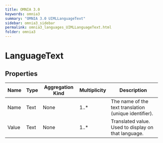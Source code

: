 ```yaml
---
title: OMNIA 3.0
keywords: omnia3
summary: "OMNIA 3.0 UIMLLanguageText"
sidebar: omnia3_sidebar
permalink: omnia3_languages_UIMLLanguageText.html
folder: omnia3
---
```


# LanguageText

## Properties
Name | Type | Aggregation Kind | Multiplicity | Description
--------- | --------- | --------- | --------- | ---------
Name | Text | None | 1..* | The name of the text translation (unique identifier).
Value | Text | None | 1..* | Translated value. Used to display on that language.

